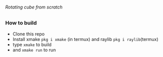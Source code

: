######  Rotating cube from scratch


### How to build

 - Clone this repo
 - Install xmake ```pkg i xmake``` (in termux) and raylib ```pkg i raylib```(termux)
 - type ``` xmake ``` to build
 - and ``` xmake run ``` to run


